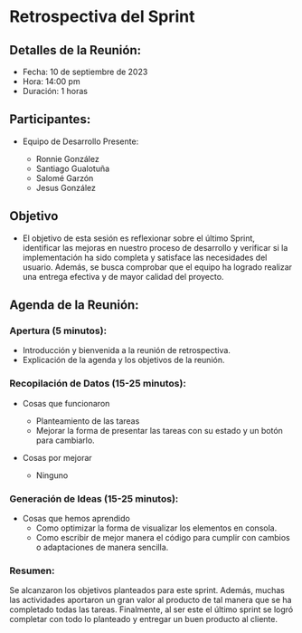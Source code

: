 # Retrospectiva del Sprint

## Detalles de la Reunión:

- Fecha: 10 de septiembre de 2023
- Hora: 14:00 pm
- Duración: 1 horas

## Participantes:

- Equipo de Desarrollo Presente:

  - Ronnie González
  - Santiago Gualotuña
  - Salomé Garzón
  - Jesus González

## Objetivo

- El objetivo de esta sesión es reflexionar sobre el último Sprint, identificar las mejoras en nuestro proceso de desarrollo y verificar si la implementación ha sido completa y satisface las necesidades del usuario. Además, se busca comprobar que el equipo ha logrado realizar una entrega efectiva y de mayor calidad del proyecto.

## Agenda de la Reunión:

### Apertura (5 minutos):

- Introducción y bienvenida a la reunión de retrospectiva.
- Explicación de la agenda y los objetivos de la reunión.

### Recopilación de Datos (15-25 minutos):

- Cosas que funcionaron

  - Planteamiento de las tareas
  - Mejorar la forma de presentar las tareas con su estado y un botón para cambiarlo.

- Cosas por mejorar
  - Ninguno

### Generación de Ideas (15-25 minutos):

- Cosas que hemos aprendido
  - Como optimizar la forma de visualizar los elementos en consola.
  - Como escribir de mejor manera el código para cumplir con cambios o adaptaciones de manera sencilla.

### Resumen:

Se alcanzaron los objetivos planteados para este sprint. Además, muchas las actividades aportaron un gran valor al producto de tal manera que se ha completado todas las tareas. Finalmente, al ser este el último sprint se logró completar con todo lo planteado y entregar un buen producto al cliente.
